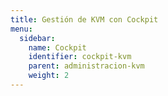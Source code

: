 ```yaml
---
title: Gestión de KVM con Cockpit
menu:
  sidebar:
    name: Cockpit
    identifier: cockpit-kvm
    parent: administracion-kvm
    weight: 2
---
```

